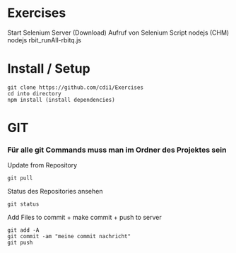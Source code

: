 # Exercises
Start Selenium Server (Download)
Aufruf von Selenium Script nodejs (CHM)
nodejs rbit_runAll-rbitq.js

# Install / Setup
```
git clone https://github.com/cdi1/Exercises
cd into directory
npm install (install dependencies)
```


# GIT
### Für alle git Commands muss man im Ordner des Projektes sein
Update from Repository
```
git pull
```
Status des Repositories ansehen
```
git status
```
Add Files to commit + make commit + push to server
```
git add -A
git commit -am "meine commit nachricht"
git push
```
